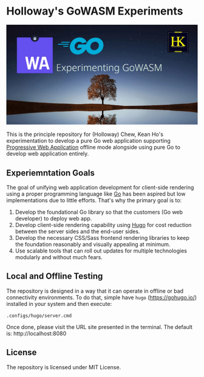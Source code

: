 # Holloway's GoWASM Experiments
![banner](artwork/banner-1200x628.webp)

This is the principle repository for (Holloway) Chew, Kean Ho's experimentation
to develop a pure Go web application supporting
[Progressive Web Application](https://web.dev/progressive-web-apps/) offline
mode alongside using pure Go to develop web application entirely.




## Experiemntation Goals
The goal of unifying web application development for client-side rendering using
a proper programming language like [Go](https://go.dev/) has been aspired but
low implementations due to little efforts. That's why the primary goal is to:

1. Develop the foundational Go library so that the customers (Go web developer)
   to deploy web app.
2. Develop client-side rendering capability using [Hugo](https://gohugo.io/) for
   cost reduction between the server sides and the end-user sides.
3. Develop the necessary CSS/Sass frontend rendering libraries to keep the
   foundation reasonably and visually appealing at minimum.
4. Use scalable tools that can roll out updates for multiple technologies
   modularly and without much fears.




## Local and Offline Testing
The repository is designed in a way that it can operate in offline or
bad connectivity environments. To do that, simple have <code>hugo</code>
(https://gohugo.io/) installed in your system and then execute:

```
.configs/hugo/server.cmd
```

Once done, please visit the URL site presented in the terminal. The default
is: http://localhost:8080




## License
The repository is licensed under MIT License.
